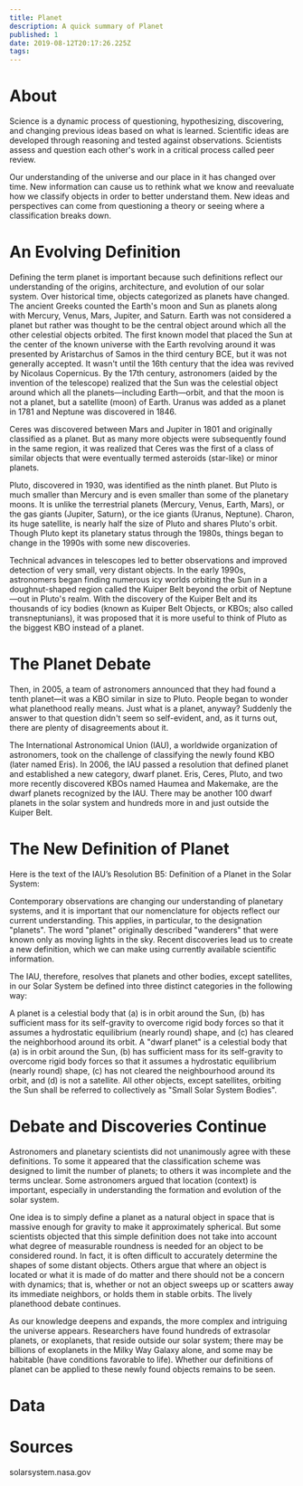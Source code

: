 ```yaml
---
title: Planet
description: A quick summary of Planet
published: 1
date: 2019-08-12T20:17:26.225Z
tags: 
---
```


# About
Science is a dynamic process of questioning, hypothesizing, discovering, and changing previous ideas based on what is learned. Scientific ideas are developed through reasoning and tested against observations. Scientists assess and question each other's work in a critical process called peer review.

Our understanding of the universe and our place in it has changed over time. New information can cause us to rethink what we know and reevaluate how we classify objects in order to better understand them. New ideas and perspectives can come from questioning a theory or seeing where a classification breaks down.

# An Evolving Definition
Defining the term planet is important because such definitions reflect our understanding of the origins, architecture, and evolution of our solar system. Over historical time, objects categorized as planets have changed. The ancient Greeks counted the Earth's moon and Sun as planets along with Mercury, Venus, Mars, Jupiter, and Saturn. Earth was not considered a planet but rather was thought to be the central object around which all the other celestial objects orbited. The first known model that placed the Sun at the center of the known universe with the Earth revolving around it was presented by Aristarchus of Samos in the third century BCE, but it was not generally accepted. It wasn't until the 16th century that the idea was revived by Nicolaus Copernicus. By the 17th century, astronomers (aided by the invention of the telescope) realized that the Sun was the celestial object around which all the planets—including Earth—orbit, and that the moon is not a planet, but a satellite (moon) of Earth. Uranus was added as a planet in 1781 and Neptune was discovered in 1846.

Ceres was discovered between Mars and Jupiter in 1801 and originally classified as a planet. But as many more objects were subsequently found in the same region, it was realized that Ceres was the first of a class of similar objects that were eventually termed asteroids (star-like) or minor planets.

Pluto, discovered in 1930, was identified as the ninth planet. But Pluto is much smaller than Mercury and is even smaller than some of the planetary moons. It is unlike the terrestrial planets (Mercury, Venus, Earth, Mars), or the gas giants (Jupiter, Saturn), or the ice giants (Uranus, Neptune). Charon, its huge satellite, is nearly half the size of Pluto and shares Pluto's orbit. Though Pluto kept its planetary status through the 1980s, things began to change in the 1990s with some new discoveries.

Technical advances in telescopes led to better observations and improved detection of very small, very distant objects. In the early 1990s, astronomers began finding numerous icy worlds orbiting the Sun in a doughnut-shaped region called the Kuiper Belt beyond the orbit of Neptune—out in Pluto's realm. With the discovery of the Kuiper Belt and its thousands of icy bodies (known as Kuiper Belt Objects, or KBOs; also called transneptunians), it was proposed that it is more useful to think of Pluto as the biggest KBO instead of a planet.

# The Planet Debate
Then, in 2005, a team of astronomers announced that they had found a tenth planet—it was a KBO similar in size to Pluto. People began to wonder what planethood really means. Just what is a planet, anyway? Suddenly the answer to that question didn't seem so self-evident, and, as it turns out, there are plenty of disagreements about it.

The International Astronomical Union (IAU), a worldwide organization of astronomers, took on the challenge of classifying the newly found KBO (later named Eris). In 2006, the IAU passed a resolution that defined planet and established a new category, dwarf planet. Eris, Ceres, Pluto, and two more recently discovered KBOs named Haumea and Makemake, are the dwarf planets recognized by the IAU. There may be another 100 dwarf planets in the solar system and hundreds more in and just outside the Kuiper Belt.

# The New Definition of Planet
Here is the text of the IAU’s Resolution B5: Definition of a Planet in the Solar System:

Contemporary observations are changing our understanding of planetary systems, and it is important that our nomenclature for objects reflect our current understanding. This applies, in particular, to the designation "planets". The word "planet" originally described "wanderers" that were known only as moving lights in the sky. Recent discoveries lead us to create a new definition, which we can make using currently available scientific information.

The IAU, therefore, resolves that planets and other bodies, except satellites, in our Solar System be defined into three distinct categories in the following way:

A planet is a celestial body that (a) is in orbit around the Sun, (b) has sufficient mass for its self-gravity to overcome rigid body forces so that it assumes a hydrostatic equilibrium (nearly round) shape, and (c) has cleared the neighborhood around its orbit.
A "dwarf planet" is a celestial body that (a) is in orbit around the Sun, (b) has sufficient mass for its self-gravity to overcome rigid body forces so that it assumes a hydrostatic equilibrium (nearly round) shape, (c) has not cleared the neighbourhood around its orbit, and (d) is not a satellite.
All other objects, except satellites, orbiting the Sun shall be referred to collectively as "Small Solar System Bodies".

# Debate and Discoveries Continue
Astronomers and planetary scientists did not unanimously agree with these definitions. To some it appeared that the classification scheme was designed to limit the number of planets; to others it was incomplete and the terms unclear. Some astronomers argued that location (context) is important, especially in understanding the formation and evolution of the solar system.

One idea is to simply define a planet as a natural object in space that is massive enough for gravity to make it approximately spherical. But some scientists objected that this simple definition does not take into account what degree of measurable roundness is needed for an object to be considered round. In fact, it is often difficult to accurately determine the shapes of some distant objects. Others argue that where an object is located or what it is made of do matter and there should not be a concern with dynamics; that is, whether or not an object sweeps up or scatters away its immediate neighbors, or holds them in stable orbits. The lively planethood debate continues.

As our knowledge deepens and expands, the more complex and intriguing the universe appears. Researchers have found hundreds of extrasolar planets, or exoplanets, that reside outside our solar system; there may be billions of exoplanets in the Milky Way Galaxy alone, and some may be habitable (have conditions favorable to life). Whether our definitions of planet can be applied to these newly found objects remains to be seen.

# Data

# Sources
solarsystem.nasa.gov